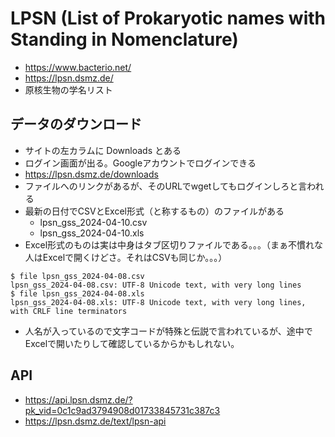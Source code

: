 # LPSN (List of Prokaryotic names with Standing in Nomenclature)
- https://www.bacterio.net/
- https://lpsn.dsmz.de/
- 原核生物の学名リスト

## データのダウンロード
- サイトの左カラムに Downloads とある
- ログイン画面が出る。Googleアカウントでログインできる
- https://lpsn.dsmz.de/downloads
- ファイルへのリンクがあるが、そのURLでwgetしてもログインしろと言われる
- 最新の日付でCSVとExcel形式（と称するもの）のファイルがある
  - lpsn_gss_2024-04-10.csv
  - lpsn_gss_2024-04-10.xls
- Excel形式のものは実は中身はタブ区切りファイルである。。。（まぁ不慣れな人はExcelで開くけどさ。それはCSVも同じか。。。）
```
$ file lpsn_gss_2024-04-08.csv
lpsn_gss_2024-04-08.csv: UTF-8 Unicode text, with very long lines
$ file lpsn_gss_2024-04-08.xls
lpsn_gss_2024-04-08.xls: UTF-8 Unicode text, with very long lines, with CRLF line terminators
```
- 人名が入っているので文字コードが特殊と伝説で言われているが、途中でExcelで開いたりして確認しているからかもしれない。

## API
- https://api.lpsn.dsmz.de/?pk_vid=0c1c9ad3794908d01733845731c387c3
- https://lpsn.dsmz.de/text/lpsn-api




